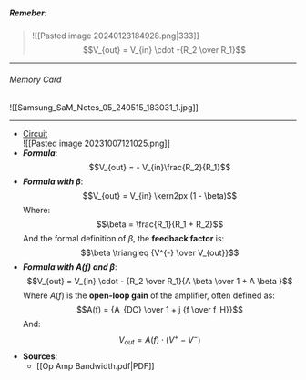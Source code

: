 ##### ***Remeber***:

> ![[Pasted image 20240123184928.png|333]]
> $$V_{out} = V_{in} \cdot -{R_2 \over R_1}$$

---
###### Memory Card
![[Samsung_SaM_Notes_05_240515_183031_1.jpg]]

---

- [Circuit](https://www.falstad.com/circuit/circuitjs.html?ctz=CQAgjCAMB0l3BWcMBMcUHYMGZIA4UA2ATmIxAUgoqoQFMBaMMAKAEMQ09xiURcALDz7cwSJkjDx4UWPAGlS0sIuIJiUZNJYAnTvnBg+gw3ypS4LAOb7uXW5xRCqkFgHcHYDIU9Go7-kghZmMg4X8PExVjbB9o-wAlU3BvEDxzVJcQAVpNF2gEFgAHfljw7DKUPG5sPOtSnyqaspMXFgAPcARJBAgvcwQhYL4E1k6nDTwkIiFq7PARlA6QDElCPl5wQiRhkAA1AEsAO2XsKvA8CGwEPjA8IYX9gHsAVwAXXWSvRoNvzQtXEA)<br>![[Pasted image 20231007121025.png]]
- ***Formula***:$$V_{out} = - V_{in}\frac{R_2}{R_1}$$
- ***Formula with $\beta$***:$$V_{out} = V_{in} \kern2px (1 - \beta)$$Where:$$\beta = \frac{R_1}{R_1 + R_2}$$And the formal definition of $\beta$, the **feedback factor** is:$$\beta \triangleq {V^{-} \over V_{out}}$$
- ***Formula with $A(f)$ and $\beta$***:$$V_{out} = V_{in} \cdot - {R_2 \over R_1}{A \beta \over 1 + A \beta }$$Where $A(f)$ is the **open-loop gain** of the amplifier, often defined as:$$A(f) = {A_{DC} \over 1 + j {f \over f_H}}$$And:$$V_{out} = A(f) \cdot (V^{+} - V^{-})$$
- **Sources**:
	- [[Op Amp Bandwidth.pdf|PDF]]
